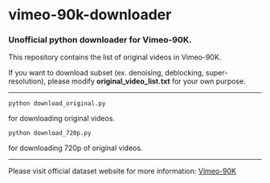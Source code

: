 vimeo-90k-downloader
====================

### Unofficial python downloader for Vimeo-90K.

This repository contains the list of original videos in Vimeo-90K.

If you want to download subset (ex. denoising, deblocking, super-resolution), please modify **original_video_list.txt** for your own purpose.

***
```
python download_original.py
```
for downloading original videos. 
```
python download_720p.py
```
for downloading 720p of original videos.
***

Please visit official dataset website for more information: [Vimeo-90K](http://toflow.csail.mit.edu/)
